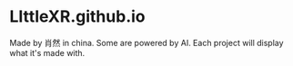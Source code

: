# LIttleXR.github.io
Made by 肖然 in china.
Some are powered by AI.
Each project will display what it's made with.
